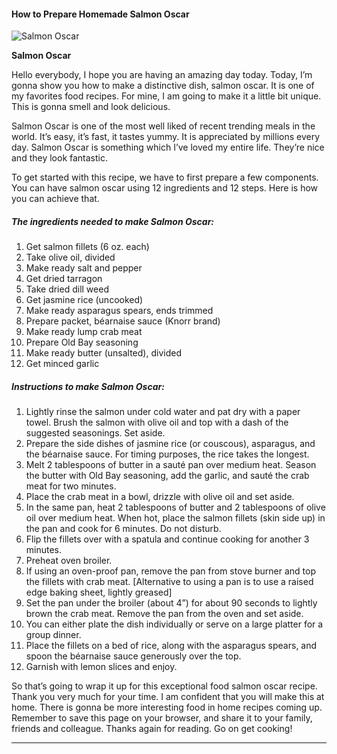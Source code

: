             

#### How to Prepare Homemade Salmon Oscar

![Salmon Oscar](https://img-global.cpcdn.com/recipes/8d1841da6613ec57/751x532cq70/salmon-oscar-recipe-main-photo.jpg)

**Salmon Oscar**

Hello everybody, I hope you are having an amazing day today. Today, I’m gonna show you how to make a distinctive dish, salmon oscar. It is one of my favorites food recipes. For mine, I am going to make it a little bit unique. This is gonna smell and look delicious.

Salmon Oscar is one of the most well liked of recent trending meals in the world. It’s easy, it’s fast, it tastes yummy. It is appreciated by millions every day. Salmon Oscar is something which I’ve loved my entire life. They’re nice and they look fantastic.

To get started with this recipe, we have to first prepare a few components. You can have salmon oscar using 12 ingredients and 12 steps. Here is how you can achieve that.

##### The ingredients needed to make Salmon Oscar:

1.  Get salmon fillets (6 oz. each)
2.  Take olive oil, divided
3.  Make ready salt and pepper
4.  Get dried tarragon
5.  Take dried dill weed
6.  Get jasmine rice (uncooked)
7.  Make ready asparagus spears, ends trimmed
8.  Prepare packet, béarnaise sauce (Knorr brand)
9.  Make ready lump crab meat
10.  Prepare Old Bay seasoning
11.  Make ready butter (unsalted), divided
12.  Get minced garlic

##### Instructions to make Salmon Oscar:

1.  Lightly rinse the salmon under cold water and pat dry with a paper towel. Brush the salmon with olive oil and top with a dash of the suggested seasonings. Set aside.
2.  Prepare the side dishes of jasmine rice (or couscous), asparagus, and the béarnaise sauce. For timing purposes, the rice takes the longest.
3.  Melt 2 tablespoons of butter in a sauté pan over medium heat. Season the butter with Old Bay seasoning, add the garlic, and sauté the crab meat for two minutes.
4.  Place the crab meat in a bowl, drizzle with olive oil and set aside.
5.  In the same pan, heat 2 tablespoons of butter and 2 tablespoons of olive oil over medium heat. When hot, place the salmon fillets (skin side up) in the pan and cook for 6 minutes. Do not disturb.
6.  Flip the fillets over with a spatula and continue cooking for another 3 minutes.
7.  Preheat oven broiler.
8.  If using an oven-proof pan, remove the pan from stove burner and top the fillets with crab meat. \[Alternative to using a pan is to use a raised edge baking sheet, lightly greased\]
9.  Set the pan under the broiler (about 4”) for about 90 seconds to lightly brown the crab meat. Remove the pan from the oven and set aside.
10.  You can either plate the dish individually or serve on a large platter for a group dinner.
11.  Place the fillets on a bed of rice, along with the asparagus spears, and spoon the béarnaise sauce generously over the top.
12.  Garnish with lemon slices and enjoy.

So that’s going to wrap it up for this exceptional food salmon oscar recipe. Thank you very much for your time. I am confident that you will make this at home. There is gonna be more interesting food in home recipes coming up. Remember to save this page on your browser, and share it to your family, friends and colleague. Thanks again for reading. Go on get cooking!

* * *